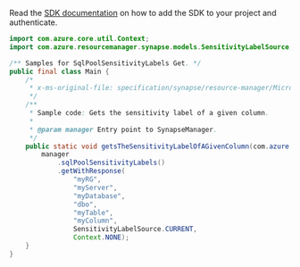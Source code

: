 Read the [SDK documentation](https://github.com/Azure/azure-sdk-for-java/blob/azure-resourcemanager-synapse_1.0.0-beta.4/sdk/synapse/azure-resourcemanager-synapse/README.md) on how to add the SDK to your project and authenticate.

```java
import com.azure.core.util.Context;
import com.azure.resourcemanager.synapse.models.SensitivityLabelSource;

/** Samples for SqlPoolSensitivityLabels Get. */
public final class Main {
    /*
     * x-ms-original-file: specification/synapse/resource-manager/Microsoft.Synapse/stable/2021-06-01/examples/GetSqlPoolColumnSensitivityLabelGet.json
     */
    /**
     * Sample code: Gets the sensitivity label of a given column.
     *
     * @param manager Entry point to SynapseManager.
     */
    public static void getsTheSensitivityLabelOfAGivenColumn(com.azure.resourcemanager.synapse.SynapseManager manager) {
        manager
            .sqlPoolSensitivityLabels()
            .getWithResponse(
                "myRG",
                "myServer",
                "myDatabase",
                "dbo",
                "myTable",
                "myColumn",
                SensitivityLabelSource.CURRENT,
                Context.NONE);
    }
}
```

